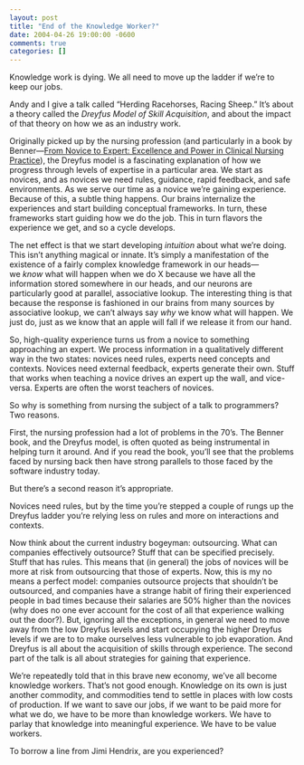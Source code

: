 ```yaml
---
layout: post
title: "End of the Knowledge Worker?"
date: 2004-04-26 19:00:00 -0600
comments: true
categories: []
---
```


Knowledge work is dying. We all need to move up the ladder if we’re to
keep our jobs.


Andy and I give a talk called “Herding Racehorses, Racing Sheep.” It’s
about a theory called the _Dreyfus Model of Skill Acquisition_, and
about the impact of that theory on how we as an industry work.


Originally picked up by the nursing profession (and particularly in a
book by Benner—<a
href="http://www.amazon.com/exec/obidos/ASIN/0130325228/thepragmaticprog">From
Novice to Expert: Excellence and Power in Clinical Nursing
Practice</a>), the Dreyfus model is a fascinating explanation of how
we progress through levels of expertise in a particular area. We start
as novices, and as novices we need rules, guidance, rapid feedback,
and safe environments. As we serve our time as a novice we’re gaining
experience. Because of this, a subtle thing happens. Our brains
internalize the experiences and start building conceptual
frameworks. In turn, these frameworks start guiding how we do the
job. This in turn flavors the experience we get, and so a cycle
develops.


The net effect is that we start developing _intuition_ about what
we’re doing. This isn’t anything magical or innate. It’s simply a
manifestation of the existence of a fairly complex knowledge framework
in our heads—we _know_ what will happen when we do X because we have
all the information stored somewhere in our heads, and our neurons are
particularly good at parallel, associative lookup. The interesting
thing is that because the response is fashioned in our brains from
many sources by associative lookup, we can’t always say _why_ we know
what will happen. We just do, just as we know that an apple will fall
if we release it from our hand.


So, high-quality experience turns us from a novice to something
approaching an expert. We process information in a qualitatively
different way in the two states: novices need rules, experts need
concepts and contexts. Novices need external feedback, experts
generate their own. Stuff that works when teaching a novice drives an
expert up the wall, and vice-versa. Experts are often the worst
teachers of novices.


So why is something from nursing the subject of a talk to programmers?
Two reasons.


First, the nursing profession had a lot of problems in the 70’s. The
Benner book, and the Dreyfus model, is often quoted as being
instrumental in helping turn it around. And if you read the book,
you’ll see that the problems faced by nursing back then have strong
parallels to those faced by the software industry today.


But there’s a second reason it’s appropriate.


Novices need rules, but by the time you’re stepped a couple of rungs
up the Dreyfus ladder you’re relying less on rules and more on
interactions and contexts.


Now think about the current industry bogeyman: outsourcing. What can
companies effectively outsource? Stuff that can be specified
precisely. Stuff that has rules. This means that (in general) the jobs
of novices will be more at risk from outsourcing that those of
experts. Now, this is my no means a perfect model: companies outsource
projects that shouldn’t be outsourced, and companies have a strange
habit of firing their experienced people in bad times because their
salaries are 50% higher than the novices (why does no one ever account
for the cost of all that experience walking out the door?). But,
ignoring all the exceptions, in general we need to move away from the
low Dreyfus levels and start occupying the higher Dreyfus levels if we
are to to make ourselves less vulnerable to job evaporation. And
Dreyfus is all about the acquisition of skills through experience. The
second part of the talk is all about strategies for gaining that
experience.


We’re repeatedly told that in this brave new economy, we’ve all become
knowledge workers. That’s not good enough. Knowledge on its own is
just another commodity, and commodities tend to settle in places with
low costs of production. If we want to save our jobs, if we want to be
paid more for what we do, we have to be more than knowledge
workers. We have to parlay that knowledge into meaningful
experience. We have to be value workers.


To borrow a line from Jimi Hendrix, are you experienced?

